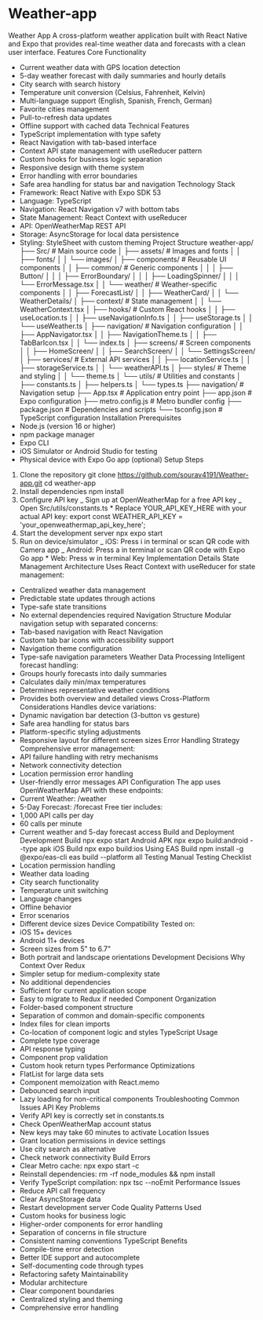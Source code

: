 # Weather-app

Weather App
A cross-platform weather application built with React Native and Expo that provides real-time weather data and forecasts with a clean user interface.
Features
Core Functionality

- Current weather data with GPS location detection
- 5-day weather forecast with daily summaries and hourly details
- City search with search history
- Temperature unit conversion (Celsius, Fahrenheit, Kelvin)
- Multi-language support (English, Spanish, French, German)
- Favorite cities management
- Pull-to-refresh data updates
- Offline support with cached data
  Technical Features
- TypeScript implementation with type safety
- React Navigation with tab-based interface
- Context API state management with useReducer pattern
- Custom hooks for business logic separation
- Responsive design with theme system
- Error handling with error boundaries
- Safe area handling for status bar and navigation
  Technology Stack
- Framework: React Native with Expo SDK 53
- Language: TypeScript
- Navigation: React Navigation v7 with bottom tabs
- State Management: React Context with useReducer
- API: OpenWeatherMap REST API
- Storage: AsyncStorage for local data persistence
- Styling: StyleSheet with custom theming
  Project Structure
  weather-app/
  ├── Src/ # Main source code
  │ ├── assets/ # Images and fonts
  │ │ ├── fonts/
  │ │ └── images/
  │ ├── components/ # Reusable UI components
  │ │ ├── common/ # Generic components
  │ │ │ ├── Button/
  │ │ │ ├── ErrorBoundary/
  │ │ │ ├── LoadingSpinner/
  │ │ │ └── ErrorMessage.tsx
  │ │ └── weather/ # Weather-specific components
  │ │ ├── ForecastList/
  │ │ ├── WeatherCard/
  │ │ └── WeatherDetails/
  │ ├── context/ # State management
  │ │ └── WeatherContext.tsx
  │ ├── hooks/ # Custom React hooks
  │ │ ├── useLocation.ts
  │ │ ├── useNavigationInfo.ts
  │ │ ├── useStorage.ts
  │ │ └── useWeather.ts
  │ ├── navigation/ # Navigation configuration
  │ │ ├── AppNavigator.tsx
  │ │ ├── NavigationTheme.ts
  │ │ ├── TabBarIcon.tsx
  │ │ └── index.ts
  │ ├── screens/ # Screen components
  │ │ ├── HomeScreen/
  │ │ ├── SearchScreen/
  │ │ └── SettingsScreen/
  │ ├── services/ # External API services
  │ │ ├── locationService.ts
  │ │ ├── storageService.ts
  │ │ └── weatherAPI.ts
  │ ├── styles/ # Theme and styling
  │ │ └── theme.ts
  │ └── utils/ # Utilities and constants
  │ ├── constants.ts
  │ ├── helpers.ts
  │ └── types.ts
  ├── navigation/ # Navigation setup
  ├── App.tsx # Application entry point
  ├── app.json # Expo configuration
  ├── metro.config.js # Metro bundler config
  ├── package.json # Dependencies and scripts
  └── tsconfig.json # TypeScript configuration
  Installation
  Prerequisites
- Node.js (version 16 or higher)
- npm package manager
- Expo CLI
- iOS Simulator or Android Studio for testing
- Physical device with Expo Go app (optional)
  Setup Steps

1. Clone the repository
   git clone https://github.com/sourav4191/Weather-app.git
   cd weather-app
1. Install dependencies
   npm install
1. Configure API key
   _ Sign up at OpenWeatherMap for a free API key
   _ Open Src/utils/constants.ts \* Replace YOUR_API_KEY_HERE with your actual API key:
   export const WEATHER_API_KEY = 'your_openweathermap_api_key_here';
1. Start the development server
   npx expo start
1. Run on device/simulator
   _ iOS: Press i in terminal or scan QR code with Camera app
   _ Android: Press a in terminal or scan QR code with Expo Go app \* Web: Press w in terminal
   Key Implementation Details
   State Management Architecture
   Uses React Context with useReducer for state management:

- Centralized weather data management
- Predictable state updates through actions
- Type-safe state transitions
- No external dependencies required
  Navigation Structure
  Modular navigation setup with separated concerns:
- Tab-based navigation with React Navigation
- Custom tab bar icons with accessibility support
- Navigation theme configuration
- Type-safe navigation parameters
  Weather Data Processing
  Intelligent forecast handling:
- Groups hourly forecasts into daily summaries
- Calculates daily min/max temperatures
- Determines representative weather conditions
- Provides both overview and detailed views
  Cross-Platform Considerations
  Handles device variations:
- Dynamic navigation bar detection (3-button vs gesture)
- Safe area handling for status bars
- Platform-specific styling adjustments
- Responsive layout for different screen sizes
  Error Handling Strategy
  Comprehensive error management:
- API failure handling with retry mechanisms
- Network connectivity detection
- Location permission error handling
- User-friendly error messages
  API Configuration
  The app uses OpenWeatherMap API with these endpoints:
- Current Weather: /weather
- 5-Day Forecast: /forecast
  Free tier includes:
- 1,000 API calls per day
- 60 calls per minute
- Current weather and 5-day forecast access
  Build and Deployment
  Development Build
  npx expo start
  Android APK
  npx expo build:android --type apk
  iOS Build
  npx expo build:ios
  Using EAS Build
  npm install -g @expo/eas-cli
  eas build --platform all
  Testing
  Manual Testing Checklist
- Location permission handling
- Weather data loading
- City search functionality
- Temperature unit switching
- Language changes
- Offline behavior
- Error scenarios
- Different device sizes
  Device Compatibility
  Tested on:
- iOS 15+ devices
- Android 11+ devices
- Screen sizes from 5" to 6.7"
- Both portrait and landscape orientations
  Development Decisions
  Why Context Over Redux
- Simpler setup for medium-complexity state
- No additional dependencies
- Sufficient for current application scope
- Easy to migrate to Redux if needed
  Component Organization
- Folder-based component structure
- Separation of common and domain-specific components
- Index files for clean imports
- Co-location of component logic and styles
  TypeScript Usage
- Complete type coverage
- API response typing
- Component prop validation
- Custom hook return types
  Performance Optimizations
- FlatList for large data sets
- Component memoization with React.memo
- Debounced search input
- Lazy loading for non-critical components
  Troubleshooting
  Common Issues
  API Key Problems
- Verify API key is correctly set in constants.ts
- Check OpenWeatherMap account status
- New keys may take 60 minutes to activate
  Location Issues
- Grant location permissions in device settings
- Use city search as alternative
- Check network connectivity
  Build Errors
- Clear Metro cache: npx expo start -c
- Reinstall dependencies: rm -rf node_modules && npm install
- Verify TypeScript compilation: npx tsc --noEmit
  Performance Issues
- Reduce API call frequency
- Clear AsyncStorage data
- Restart development server
  Code Quality
  Patterns Used
- Custom hooks for business logic
- Higher-order components for error handling
- Separation of concerns in file structure
- Consistent naming conventions
  TypeScript Benefits
- Compile-time error detection
- Better IDE support and autocomplete
- Self-documenting code through types
- Refactoring safety
  Maintainability
- Modular architecture
- Clear component boundaries
- Centralized styling and theming
- Comprehensive error handling
